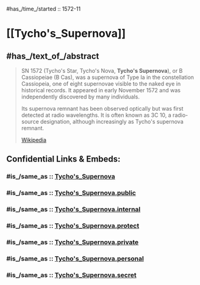 ﻿---
aliases:
- "Tycho's Supernova"
- "Tycho's Star"
- "Tycho's Nova"
- "B Cassiopeiae"
- "SN 1572"
---

#has_/time_/started :: 1572-11 
# [[Tycho's_Supernova]] 

## #has_/text_of_/abstract 

> SN 1572 (Tycho's Star, Tycho's Nova, **Tycho's Supernova**), or B Cassiopeiae (B Cas), 
> was a supernova of Type Ia in the constellation Cassiopeia, 
> one of eight supernovae visible to the naked eye in historical records. 
> It appeared in early November 1572 and was independently discovered by many individuals.
>
> Its supernova remnant has been observed optically but was first detected at radio wavelengths. 
> It is often known as 3C 10, a radio-source designation, 
> although increasingly as Tycho's supernova remnant.
>
> [Wikipedia](https://en.wikipedia.org/wiki/SN%201572) 


## Confidential Links & Embeds: 

### #is_/same_as :: [Tycho's_Supernova](/_Standards/Astronomy/Supernova/Tycho's_Supernova.md) 

### #is_/same_as :: [Tycho's_Supernova.public](/_public/Astronomy/Supernova/Tycho's_Supernova.public.md) 

### #is_/same_as :: [Tycho's_Supernova.internal](/_internal/Astronomy/Supernova/Tycho's_Supernova.internal.md) 

### #is_/same_as :: [Tycho's_Supernova.protect](/_protect/Astronomy/Supernova/Tycho's_Supernova.protect.md) 

### #is_/same_as :: [Tycho's_Supernova.private](/_private/Astronomy/Supernova/Tycho's_Supernova.private.md) 

### #is_/same_as :: [Tycho's_Supernova.personal](/_personal/Astronomy/Supernova/Tycho's_Supernova.personal.md) 

### #is_/same_as :: [Tycho's_Supernova.secret](/_secret/Astronomy/Supernova/Tycho's_Supernova.secret.md)

